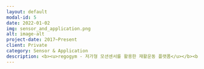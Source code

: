 ```yaml
---
layout: default
modal-id: 5
date: 2022-01-02
img: sensor_and_application.png
alt: image-alt
project-date: 2017~Present
client: Private
category: Sensor & Application
description: <b><u>regogym - 저가형 모션센서를 활용한 재활운동 플랫폼</u></b><br><br>코로나19 이후로 헬스장의 운영에 제약이 생기면서, 장애인들이 이용할 수 있는 장애인체육관은 몇개월간 아예 폐쇄되었습니다. 사람들은 유투브를 통해 홈트레이닝을 진행했지만, 지체장애인분들이 운동을 따라하기에는 너무나 어려운 동작이 많아서 이 분들이 어떻게 하면 효과적으로 운동할 수 있을지 고민했습니다.<br><br>결과적으로 $40에 구매할 수 있는 BLE 기반의 센서와 연동하여, 3D 캐릭터의 움직임대로 운동을 따라하는 형태의 웹서비스를 개발하였습니다. 이는 척수장애인협회에서 최우수상을 수상하였고, regogym.com 사이트를 통해서 서비스를 무료로 제공하고 있습니다.<br><br><iframe src="https://www.youtube.com/embed/iHheokKw4Vg" frameborder="0" allowfullscreen width="100%" height="300px"></iframe><br><br><iframe src="https://www.youtube.com/embed/2csa-LMQi9o" frameborder="0" allowfullscreen width="100%" height="300px"></iframe><br><br><b><u>마이워터- 방광염 환자의 수분관리를 위한 어플리케이션</u></b><br><br>여성들은 출산 후에 방광염을 겪게 되는 경우가 많고, 신경계 손상 장애인의 경우에도 소변기능의 저하로 소변줄을 차고 있는 경우가 있어서 방광염의 재발이 잦습니다. 방광염을 치료하기 위해서는 항생제를 1주일 정도 복용해야만 완치가 되는것으로 알려져 있습니다. 하지만 빙광염은 재발가능성이 높아서 짧은 기간내에 방광염이 재발하는 경우에는 항생제의 내성이 생길 위험이 있습니다. <br><br>이런 문제를 인지하여 방광염을 예방할 수 있는 가장 좋은 방법을 연구하였고, 이는 바로 몸안의 수분을 관리해주는 어플리케이션을 개발하였습니다. 이는 주기적으로 수분 섭취를 도와주는 알람과 소변의 증식이 되지 않도록 지정된 시간 (4~6시간)내에 소변을 보도록하는 알람으로 구성되어 있는 간단한 어플리케이션 입니다. 방광염 환자들에게 도움을 주기 위해 안드로이드 앱스토어에 앱을 등록하여 무료로 제공하고 있습니다.<br><br><iframe src="https://www.youtube.com/embed/UxLJ7hULcQI" frameborder="0" allowfullscreen width="100%" height="300px"></iframe><br><br><b><u>Eye-stick - 전맹 시각장애인을 위한 Image-to-Speech 디바이스</u></b><br><br>사내 해커톤으로 진행한 아이템으로 아무것도 보이지 않는 시각장애인을 위하여 Image-To-Speech 디바이스를 개발하였습니다. 시각장애인이 주로 사용하는 지팡이에 카메라를 부착하였고, 지팡이의 버튼을 누르면 카메라가 앞의 영상을 촬영하여 앞의 사진의 장면을 음성으로 읽어주는 기능을 제안하였습니다. <br><br>예를 들면, '앞에 자동차가 있다', '앞에 사람들이 지나가고 있다', '앞에 아름다운 꽃이 있다' 등과 같이 앞에 펼쳐진 광경을 최대한 음성으로 자세히 설명할 수 있도록 하였습니다.<br><br><img src="https://user-images.githubusercontent.com/18140805/149867831-1c795ece-83b2-4e6d-817c-19e28c2aea44.png" width="100%"><br><br><b><u>BULO - 호흡기 훈련을 위한 디바이스</u></b><br><br>사내 창업공모전에서 출품한 제품으로, 호흡기 훈련을 위한 초소형 디바이스를 개발하였습니다. 흡기와 호기량을 측정하고, 이를 기반으로 트레이닝 프로그램과 게임을 연동하여 사용자들이 폐를 건강하게 유지할 수 있는 BLE 기반의 디바이스를 개발하였습니다. <br><br>이는 17년도 사내 창업공모전 (C-Lab)에서 신규 과제 중에서 1등으로 당선되어, 이미 Spin-off하여 창업을 진행하고 있습니다.<br><br><img src="https://user-images.githubusercontent.com/18140805/149873628-6843f735-eeec-4bfe-9a4e-8a41e87d24c3.png" width="100%"><br><br><b><u>닷톡 (DotTalk) - 시청각장애인을 위한 저가형 점자 디바이스</u></b><br><br>시청각 장애인은 바로 옆에 있는 가족 또는 활동보조인과 손을 맞잡고 촉수어로 의사소통을 합니다. 하지만 만약 옆에 누군가가 없다면 다른 사람들과 어떤 방식으로 대화할 수 있을까요? 저희는 솔레노이드와 센서를 이용하여 입출력이 가능한 저가형 점자 디바이스를 개발하였습니다. 점자는 6점으로 이루어져 있지만, 저희는 3개의 점자를 사용하고 신호를 두 번에 걸쳐 나눠서 입/출력하는 방식을 선택했습니다. 그래서 한 손으로 디바이스를 쥔 채로 점자를 입력할 수 있습니다. 닷톡의 모든 개발과정은 오픈소스로 공개하였습니다.<br><br><iframe src="https://www.youtube.com/embed/Y3l4jioiRts" frameborder="0" allowfullscreen width="100%" height="300px"></iframe>
---
```

